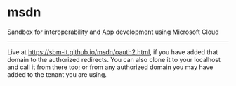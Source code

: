 # msdn
Sandbox for interoperability and App development using Microsoft Cloud
___
Live at https://sbm-it.github.io/msdn/oauth2.html, if you have added that domain to the authorized redirects. You can also clone it to your localhost and call it from there too; or from any authorized domain you may have added to the tenant you are using.